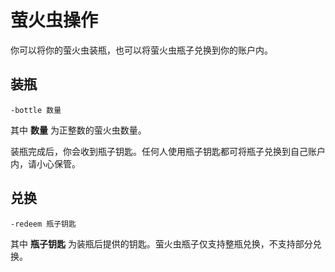 # 萤火虫操作

你可以将你的萤火虫装瓶，也可以将萤火虫瓶子兑换到你的账户内。

## 装瓶

```aql
-bottle 数量
```

其中 **数量** 为正整数的萤火虫数量。

装瓶完成后，你会收到瓶子钥匙。任何人使用瓶子钥匙都可将瓶子兑换到自己账户内，请小心保管。

## 兑换

```aql
-redeem 瓶子钥匙
```

其中 **瓶子钥匙** 为装瓶后提供的钥匙。萤火虫瓶子仅支持整瓶兑换，不支持部分兑换。